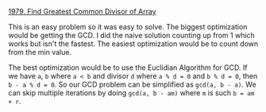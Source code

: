 [1979. Find Greatest Common Divisor of Array](https://leetcode.com/problems/find-greatest-common-divisor-of-array/)

This is an easy problem so it was easy to solve. The biggest optimization would be getting the GCD. I did the naive solution counting up from 1 which works but isn't the fastest. The easiest optimization would be to count down from the min value. 

The best optimization would be to use the Euclidian Algorithm for GCD. If we have `a`, `b` where `a < b` and divisor `d` where `a % d = 0` and `b % d = 0`, then `b - a % d = 0`. So our GCD problem can be simplified as `gcd(a, b - a)`. We can skip multiple iterations by doing `gcd(a, b - am)` where `m` is such `b = am + r`.